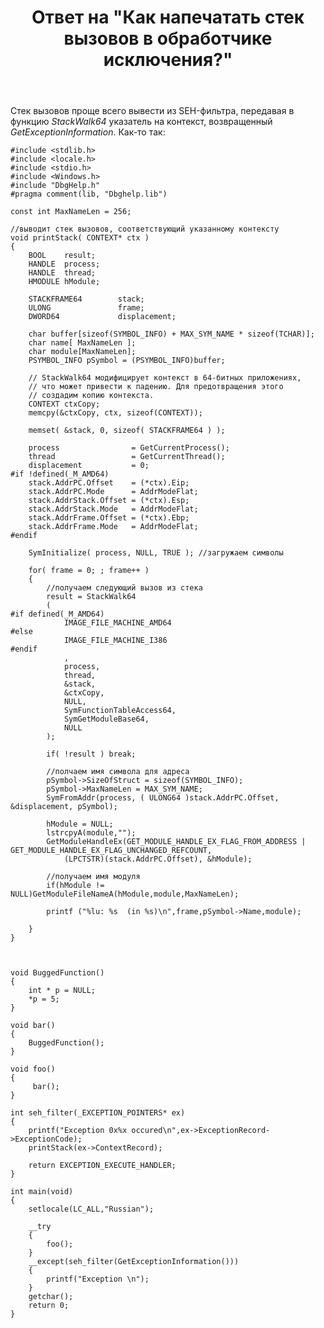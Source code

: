 ﻿---
title: "Ответ на \"Как напечатать стек вызовов в обработчике исключения?\""
se.owner.user_id: 240512
se.owner.display_name: "MSDN.WhiteKnight"
se.owner.link: "https://ru.stackoverflow.com/users/240512/msdn-whiteknight"
se.answer_id: 809888
se.question_id: 788394
se.post_type: answer
se.is_accepted: True
---
<p>Стек вызовов проще всего вывести из SEH-фильтра, передавая в функцию <em>StackWalk64</em> указатель на контекст, возвращенный <em>GetExceptionInformation</em>. Как-то так:</p>

<pre><code>#include &lt;stdlib.h&gt;
#include &lt;locale.h&gt;
#include &lt;stdio.h&gt;
#include &lt;Windows.h&gt;
#include &quot;DbgHelp.h&quot;
#pragma comment(lib, &quot;Dbghelp.lib&quot;)

const int MaxNameLen = 256;

//выводит стек вызовов, соответствующий указанному контексту
void printStack( CONTEXT* ctx )
{
    BOOL    result;
    HANDLE  process;
    HANDLE  thread;
    HMODULE hModule;
            
    STACKFRAME64        stack;
    ULONG               frame;    
    DWORD64             displacement;

    char buffer[sizeof(SYMBOL_INFO) + MAX_SYM_NAME * sizeof(TCHAR)];
    char name[ MaxNameLen ];
    char module[MaxNameLen];
    PSYMBOL_INFO pSymbol = (PSYMBOL_INFO)buffer;

    // StackWalk64 модифицирует контекст в 64-битных приложениях,
    // что может привести к падению. Для предотвращения этого  
    // создадим копию контекста.
    CONTEXT ctxCopy;
    memcpy(&amp;ctxCopy, ctx, sizeof(CONTEXT));
    
    memset( &amp;stack, 0, sizeof( STACKFRAME64 ) );

    process                = GetCurrentProcess();
    thread                 = GetCurrentThread();
    displacement           = 0;
#if !defined(_M_AMD64)
    stack.AddrPC.Offset    = (*ctx).Eip;
    stack.AddrPC.Mode      = AddrModeFlat;
    stack.AddrStack.Offset = (*ctx).Esp;
    stack.AddrStack.Mode   = AddrModeFlat;
    stack.AddrFrame.Offset = (*ctx).Ebp;
    stack.AddrFrame.Mode   = AddrModeFlat;
#endif

    SymInitialize( process, NULL, TRUE ); //загружаем символы

    for( frame = 0; ; frame++ )
    {
        //получаем следующий вызов из стека
        result = StackWalk64
        (
#if defined(_M_AMD64)
            IMAGE_FILE_MACHINE_AMD64
#else
            IMAGE_FILE_MACHINE_I386
#endif
            ,
            process,
            thread,
            &amp;stack,
            &amp;ctxCopy,
            NULL,
            SymFunctionTableAccess64,
            SymGetModuleBase64,
            NULL
        );

        if( !result ) break;        

        //полчаем имя символа для адреса
        pSymbol-&gt;SizeOfStruct = sizeof(SYMBOL_INFO);
        pSymbol-&gt;MaxNameLen = MAX_SYM_NAME;
        SymFromAddr(process, ( ULONG64 )stack.AddrPC.Offset, &amp;displacement, pSymbol);
                
        hModule = NULL;
        lstrcpyA(module,&quot;&quot;);        
        GetModuleHandleEx(GET_MODULE_HANDLE_EX_FLAG_FROM_ADDRESS | GET_MODULE_HANDLE_EX_FLAG_UNCHANGED_REFCOUNT, 
            (LPCTSTR)(stack.AddrPC.Offset), &amp;hModule);

        //получаем имя модуля
        if(hModule != NULL)GetModuleFileNameA(hModule,module,MaxNameLen);       

        printf (&quot;%lu: %s  (in %s)\n&quot;,frame,pSymbol-&gt;Name,module);       
                
    }
}



void BuggedFunction()
{
    int * p = NULL;
    *p = 5;
}

void bar()
{
    BuggedFunction();
}

void foo()
{    
     bar();    
}

int seh_filter(_EXCEPTION_POINTERS* ex)
{
    printf(&quot;Exception 0x%x occured\n&quot;,ex-&gt;ExceptionRecord-&gt;ExceptionCode);  
    printStack(ex-&gt;ContextRecord);
    
    return EXCEPTION_EXECUTE_HANDLER;
}

int main(void)
{
    setlocale(LC_ALL,&quot;Russian&quot;);
    
    __try
    {
        foo();
    }
    __except(seh_filter(GetExceptionInformation()))
    {       
        printf(&quot;Exception \n&quot;);         
    }
    getchar();
    return 0;
}
</code></pre>
